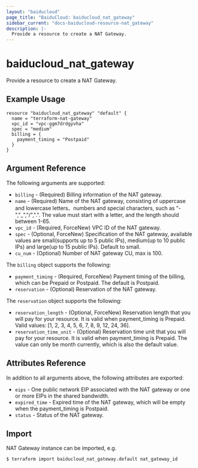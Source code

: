 ```yaml
---
layout: "baiducloud"
page_title: "BaiduCloud: baiducloud_nat_gateway"
sidebar_current: "docs-baiducloud-resource-nat_gateway"
description: |-
  Provide a resource to create a NAT Gateway.
---
```


# baiducloud_nat_gateway

Provide a resource to create a NAT Gateway.

## Example Usage

```hcl
resource "baiducloud_nat_gateway" "default" {
  name = "terraform-nat-gateway"
  vpc_id = "vpc-ggm7drdgyvha"
  spec = "medium"
  billing = {
    payment_timing = "Postpaid"
  }
}
```

## Argument Reference

The following arguments are supported:

* `billing` - (Required) Billing information of the NAT gateway.
* `name` - (Required) Name of the NAT gateway, consisting of uppercase and lowercase letters、numbers and special characters, such as "-","_","/",".". The value must start with a letter, and the length should between 1-65.
* `vpc_id` - (Required, ForceNew) VPC ID of the NAT gateway.
* `spec` - (Optional, ForceNew) Specification of the NAT gateway, available values are small(supports up to 5 public IPs), medium(up to 10 public IPs) and large(up to 15 public IPs). Default to small.
* `cu_num` - (Optional) Number of NAT gateway CU, max is 100.

The `billing` object supports the following:

* `payment_timing` - (Required, ForceNew) Payment timing of the billing, which can be Prepaid or Postpaid. The default is Postpaid.
* `reservation` - (Optional) Reservation of the NAT gateway.

The `reservation` object supports the following:

* `reservation_length` - (Optional, ForceNew) Reservation length that you will pay for your resource. It is valid when payment_timing is Prepaid. Valid values: [1, 2, 3, 4, 5, 6, 7, 8, 9, 12, 24, 36].
* `reservation_time_unit` - (Optional) Reservation time unit that you will pay for your resource. It is valid when payment_timing is Prepaid. The value can only be month currently, which is also the default value.

## Attributes Reference

In addition to all arguments above, the following attributes are exported:

* `eips` - One public network EIP associated with the NAT gateway or one or more EIPs in the shared bandwidth.
* `expired_time` - Expired time of the NAT gateway, which will be empty when the payment_timing is Postpaid.
* `status` - Status of the NAT gateway.


## Import

NAT Gateway instance can be imported, e.g.

```hcl
$ terraform import baiducloud_nat_gateway.default nat_gateway_id
```

